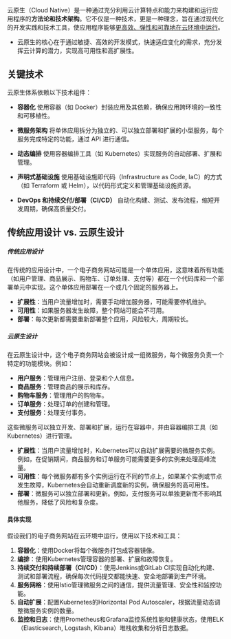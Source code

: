 云原生（Cloud Native）是一种通过充分利用云计算特点和能力来构建和运行应用程序的**方法论和技术架构**。它不仅是一种技术，更是一种理念，旨在通过现代化的开发实践和技术工具，使应用程序能够<u>更高效、弹性和可靠地在云环境中运行</u>。

- 云原生的核心在于通过敏捷、高效的开发模式，快速适应变化的需求，充分发挥云计算的潜力，实现高可用性和高扩展性。

## 关键技术

云原生体系依赖以下技术组件：

- **容器化** 使用容器（如 Docker）封装应用及其依赖，确保应用跨环境的一致性和可移植性。

- **微服务架构**  将单体应用拆分为独立的、可以独立部署和扩展的小型服务，每个服务完成特定的功能，通过 API 进行通信。
- **动态编排**  使用容器编排工具（如 Kubernetes）实现服务的自动部署、扩展和管理。
- **声明式基础设施**  使用基础设施即代码（Infrastructure as Code, IaC）的方式（如 Terraform 或 Helm），以代码形式定义和管理基础设施资源。
- **DevOps 和持续交付/部署（CI/CD）**  自动化构建、测试、发布流程，缩短开发周期，确保高质量交付。



## 传统应用设计 vs. 云原生设计

##### 传统应用设计

在传统的应用设计中，一个电子商务网站可能是一个单体应用，这意味着所有功能（如用户管理、商品展示、购物车、订单处理、支付等）都在一个代码库和一个部署单元中实现。这个单体应用部署在一个或几个固定的服务器上。

- **扩展性**：当用户流量增加时，需要手动增加服务器，可能需要停机维护。
- **可用性**：如果服务器发生故障，整个网站可能会不可用。
- **部署**：每次更新都需要重新部署整个应用，风险较大，周期较长。

##### 云原生设计

在云原生设计中，这个电子商务网站会被设计成一组微服务，每个微服务负责一个特定的功能模块。例如：

- **用户服务**：管理用户注册、登录和个人信息。
- **商品服务**：管理商品的展示和库存。
- **购物车服务**：管理用户的购物车。
- **订单服务**：处理订单的创建和管理。
- **支付服务**：处理支付事务。

这些微服务可以独立开发、部署和扩展，运行在容器中，并由容器编排工具（如Kubernetes）进行管理。

- **扩展性**：当用户流量增加时，Kubernetes可以自动扩展需要的微服务实例。例如，在促销期间，商品服务和订单服务可能需要更多的实例来处理高峰流量。
- **可用性**：每个微服务都有多个实例运行在不同的节点上，如果某个实例或节点发生故障，Kubernetes会自动重新调度新的实例，确保服务的高可用性。
- **部署**：微服务可以独立部署和更新。例如，支付服务可以单独更新而不影响其他服务，降低了风险和复杂度。

#### 具体实现

假设我们的电子商务网站在云环境中运行，使用以下技术和工具：

1. **容器化**：使用Docker将每个微服务打包成容器镜像。
2. **编排**：使用Kubernetes管理容器的部署、扩展和故障恢复。
3. **持续交付和持续部署（CI/CD）**：使用Jenkins或GitLab CI实现自动化构建、测试和部署流程，确保每次代码提交都能快速、安全地部署到生产环境。
4. **服务网格**：使用Istio管理微服务之间的通信，提供流量管理、安全性和监控功能。
5. **自动扩展**：配置Kubernetes的Horizontal Pod Autoscaler，根据流量动态调整微服务实例的数量。
6. **监控和日志**：使用Prometheus和Grafana监控系统性能和健康状态，使用ELK（Elasticsearch, Logstash, Kibana）堆栈收集和分析日志数据。